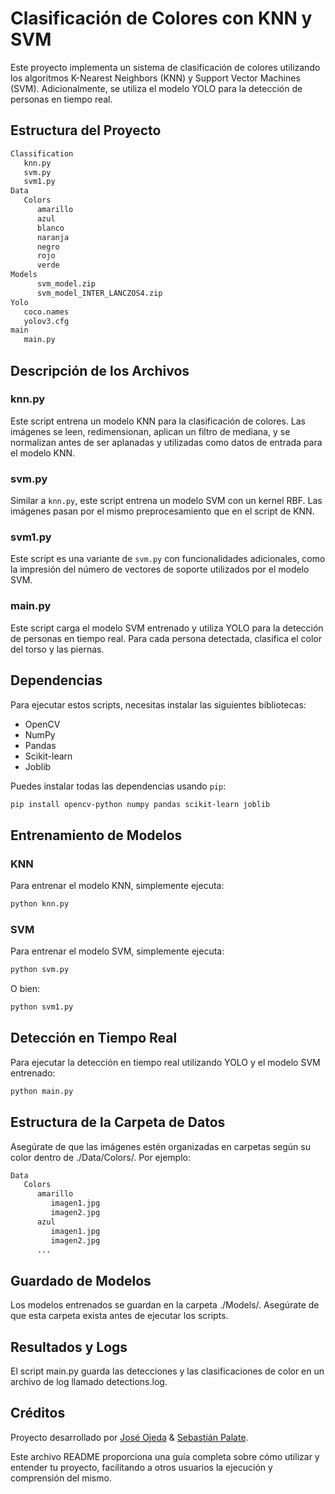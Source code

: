 # Clasificación de Colores con KNN y SVM

Este proyecto implementa un sistema de clasificación de colores utilizando los algoritmos K-Nearest Neighbors (KNN) y Support Vector Machines (SVM). Adicionalmente, se utiliza el modelo YOLO para la detección de personas en tiempo real.

## Estructura del Proyecto

```bash
Classification
   knn.py
   svm.py
   svm1.py
Data
   Colors
      amarillo
      azul
      blanco
      naranja
      negro
      rojo
      verde
Models
      svm_model.zip
      svm_model_INTER_LANCZOS4.zip
Yolo
   coco.names
   yolov3.cfg
main
   main.py
```


## Descripción de los Archivos

### knn.py
Este script entrena un modelo KNN para la clasificación de colores. Las imágenes se leen, redimensionan, aplican un filtro de mediana, y se normalizan antes de ser aplanadas y utilizadas como datos de entrada para el modelo KNN.

### svm.py
Similar a `knn.py`, este script entrena un modelo SVM con un kernel RBF. Las imágenes pasan por el mismo preprocesamiento que en el script de KNN.

### svm1.py
Este script es una variante de `svm.py` con funcionalidades adicionales, como la impresión del número de vectores de soporte utilizados por el modelo SVM.

### main.py
Este script carga el modelo SVM entrenado y utiliza YOLO para la detección de personas en tiempo real. Para cada persona detectada, clasifica el color del torso y las piernas.

## Dependencias

Para ejecutar estos scripts, necesitas instalar las siguientes bibliotecas:

- OpenCV
- NumPy
- Pandas
- Scikit-learn
- Joblib

Puedes instalar todas las dependencias usando `pip`:

```bash
pip install opencv-python numpy pandas scikit-learn joblib
```

## Entrenamiento de Modelos
### KNN
Para entrenar el modelo KNN, simplemente ejecuta:
```bash
python knn.py
```

### SVM
Para entrenar el modelo SVM, simplemente ejecuta:
```bash
python svm.py
```
O bien:
```bash
python svm1.py
```

## Detección en Tiempo Real
Para ejecutar la detección en tiempo real utilizando YOLO y el modelo SVM entrenado:
```bash
python main.py
```

## Estructura de la Carpeta de Datos
Asegúrate de que las imágenes estén organizadas en carpetas según su color dentro de ./Data/Colors/. Por ejemplo:
```bash
Data
   Colors
      amarillo
         imagen1.jpg
         imagen2.jpg
      azul
         imagen1.jpg
         imagen2.jpg
      ...
```

## Guardado de Modelos
Los modelos entrenados se guardan en la carpeta ./Models/. Asegúrate de que esta carpeta exista antes de ejecutar los scripts.

## Resultados y Logs
El script main.py guarda las detecciones y las clasificaciones de color en un archivo de log llamado detections.log.

## Créditos
Proyecto desarrollado por [José Ojeda](https://github.com/jojeda5171) & [Sebastián Palate](https://github.com/sebasPalate).

Este archivo README proporciona una guía completa sobre cómo utilizar y entender tu proyecto, facilitando a otros usuarios la ejecución y comprensión del mismo.
